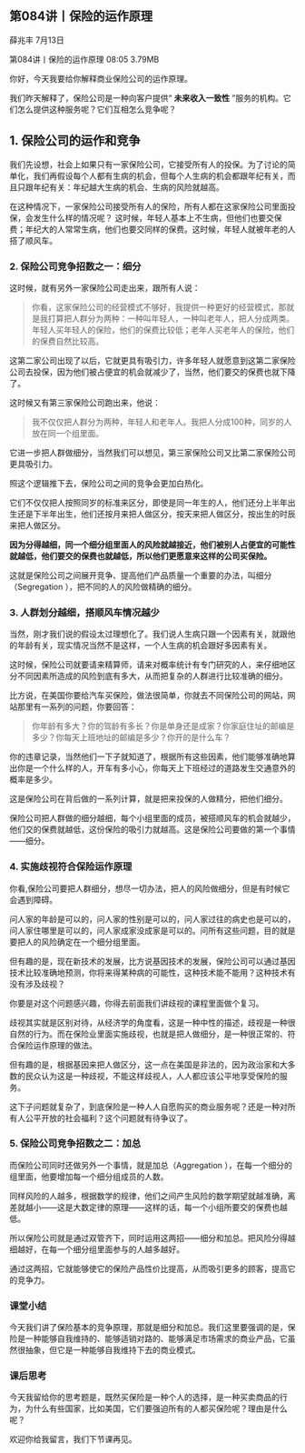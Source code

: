 

## 第084讲丨保险的运作原理


薛兆丰
7月13日

第084讲丨保险的运作原理
08:05 3.79MB


你好，今天我要给你解释商业保险公司的运作原理。

我们昨天解释了，保险公司是一种向客户提供“ **未来收入一致性** ”服务的机构。它们怎么提供这种服务呢？它们互相怎么竞争呢？

## 1. 保险公司的运作和竞争

我们先设想，社会上如果只有一家保险公司，它接受所有人的投保。为了讨论的简单化，我们再假设每个人都有生病的机会，但每个人生病的机会都跟年纪有关，而且只跟年纪有关：年纪越大生病的机会、生病的风险就越高。

在这种情况下，一家保险公司接受所有人的保险，所有人都在这家保险公司里面投保，会发生什么样的情况呢？
这时候，年轻人基本上不生病，但他们也要交保费；年纪大的人常常生病，他们也要交同样的保费。这时候，年轻人就被年老的人搭了顺风车。

### 2. 保险公司竞争招数之一：细分

这时候，就有另外一家保险公司走出来，跟所有人说：

> 你看，这家保险公司的经营模式不够好，我提供一种更好的经营模式，那就是我打算把人群分为两种：一种叫年轻人，一种叫老年人，把人分成两类。年轻人买年轻人的保险，他们的保费比较低；老年人买老年人的保险，他们的保费自然比较高。

这第二家公司出现了以后，它就更具有吸引力，许多年轻人就愿意到这第二家保险公司去投保，因为他们被占便宜的机会就减少了，当然，他们要交的保费也就下降了。

这时候又有第三家保险公司跑出来，他说：

> 我不仅仅把人群分为两种，年轻人和老年人。我把人分成100种，同岁的人放在同一个组里面。

它进一步把人群做细分，当然我们可以想见，第三家保险公司又比第二家保险公司更具吸引力。

照这个逻辑推下去，保险公司之间的竞争会更加白热化。

它们不仅仅把人按照同岁的标准来区分，即使是同一年生的人，他们还分上半年出生还是下半年出生，他们还按月来把人做区分，按天来把人做区分，按出生的时辰来把人做区分。

**因为分得越细，同一个细分组里面人的风险就越接近，他们被别人占便宜的可能性就越低，他们要交的保费也就越低，所以他们更愿意来这样的公司买保险。**

这就是保险公司之间展开竞争、提高他们产品质量一个重要的办法，叫细分（Segregation ），把不同的人的风险做精确的细分。

### 3. 人群划分越细，搭顺风车情况越少

当然，刚才我们说的假设太过理想化了。我们说人生病只跟一个因素有关，就跟他的年龄有关，现实情况当然不是这样，一个人生病的机会跟好多因素有关。

这时候，保险公司就要请来精算师，请来对概率统计有专门研究的人，来仔细地区分不同因素所造成的风险到底有多大，从而把复杂的人群进行比较准确的细分。

比方说，在美国你要给汽车买保险，做法很简单，你就去不同保险公司的网站，网站那里有一系列的问题，你要回答：

> 你年龄有多大？你的驾龄有多长？你是单身还是成家？你家庭住址的邮编是多少？你每天上班地址的邮编是多少？你开的是什么车？

你的违章记录，当然他们一下子就知道了，根据所有这些因素，他们能够准确地算出你是一个什么样的人，开车有多小心，你每天上下班经过的道路发生交通意外的概率是多少。

这是保险公司在背后做的一系列计算，就是把来投保的人做精分，把他们细分。

保险公司把人群做的细分越细，每个小组里面的成员，被搭顺风车的机会就越少，他们交的保费就越低，这份保险的吸引力就越高。这是保险公司要做的第一个事情——细分。

### 4. 实施歧视符合保险运作原理

你看,保险公司要把人群细分，想尽一切办法，把人的风险做细分，但是有时候它会遇到障碍。

问人家的年龄是可以的，问人家的性别是可以的，问人家过往的病史也是可以的，问人家住哪里是可以的，问人家成家没成家是可以的。问所有这些问题，目的就是要把人的风险确定在一个细分组里面。

但有趣的是，现在新技术的发展，比方说基因技术的发展，保险公司可以通过基因技术比较准确地预测，你将来得某种病的可能性，这种技术能不能用？这种技术有没有涉及歧视？

你要是对这个问题感兴趣，你得去前面我们讲歧视的课程里面做个复习。

歧视其实就是区别对待，从经济学的角度看，这是一种中性的描述，歧视是一种很自然的行为。而在保险业里面实施歧视，也就是把人做细分，是一种很正常的、符合保险运作原理的做法。

但有趣的是，根据基因来把人做区分，这一点在美国是非法的，因为政治家和大多数的民众认为这是一种歧视，不能这样歧视人，人人都应该公平地享受保险的服务。

这下子问题就复杂了，到底保险是一种人人自愿购买的商业服务呢？还是一种对所有人公平开放的社会福利？这个问题就有待争议了。

### 5. 保险公司竞争招数之二：加总

而保险公司同时还做另外一个事情，就是加总（Aggregation ），在每一个细分的组里面，他要增加每一个细分组成员的人数。

同样风险的人越多，根据数学的规律，他们之间产生风险的数学期望就越准确，离差就越小——这是大数定律的原理——这样的话，每一个小组所要交的保费也越低。

所以保险公司就是通过双管齐下，同时运用这两招——细分和加总。把风险分得越细越好，在每一个细分组里面参与的人越多越好。

通过这两招，它就能够使它的保险产品性价比提高，从而吸引更多的顾客，提高它的竞争力。

### 课堂小结

今天我们讲了保险基本的竞争原理，那就是细分和加总。我们这里要强调的是，保险是一种能够自我维持的、能够适销对路的、能够满足市场需求的商业产品，它虽然很抽象，但它是一种能够自我维持下去的商业模式。

### 课后思考

今天我留给你的思考题是，既然买保险是一种个人的选择，是一种买卖商品的行为，为什么有些国家，比如美国，它们要强迫所有的人都买保险呢？理由是什么呢？

欢迎你给我留言，我们下节课再见。

